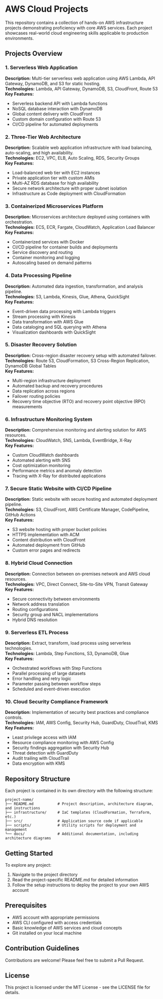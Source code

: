 # AWS Cloud Projects

This repository contains a collection of hands-on AWS infrastructure projects demonstrating proficiency with core AWS services. Each project showcases real-world cloud engineering skills applicable to production environments.

## Projects Overview

### 1. Serverless Web Application
**Description:** Multi-tier serverless web application using AWS Lambda, API Gateway, DynamoDB, and S3 for static hosting.  
**Technologies:** Lambda, API Gateway, DynamoDB, S3, CloudFront, Route 53  
**Key Features:**
- Serverless backend API with Lambda functions
- NoSQL database interaction with DynamoDB
- Global content delivery with CloudFront
- Custom domain configuration with Route 53
- CI/CD pipeline for automated deployments

### 2. Three-Tier Web Architecture
**Description:** Scalable web application infrastructure with load balancing, auto-scaling, and high availability.  
**Technologies:** EC2, VPC, ELB, Auto Scaling, RDS, Security Groups  
**Key Features:**
- Load-balanced web tier with EC2 instances
- Private application tier with custom AMIs
- Multi-AZ RDS database for high availability
- Secure network architecture with proper subnet isolation
- Infrastructure as Code deployment with CloudFormation

### 3. Containerized Microservices Platform
**Description:** Microservices architecture deployed using containers with orchestration.  
**Technologies:** ECS, ECR, Fargate, CloudWatch, Application Load Balancer  
**Key Features:**
- Containerized services with Docker
- CI/CD pipeline for container builds and deployments
- Service discovery and routing
- Container monitoring and logging
- Autoscaling based on demand patterns

### 4. Data Processing Pipeline
**Description:** Automated data ingestion, transformation, and analysis pipeline.  
**Technologies:** S3, Lambda, Kinesis, Glue, Athena, QuickSight  
**Key Features:**
- Event-driven data processing with Lambda triggers
- Stream processing with Kinesis
- Data transformation with AWS Glue
- Data cataloging and SQL querying with Athena
- Visualization dashboards with QuickSight

### 5. Disaster Recovery Solution
**Description:** Cross-region disaster recovery setup with automated failover.  
**Technologies:** Route 53, CloudFormation, S3 Cross-Region Replication, DynamoDB Global Tables  
**Key Features:**
- Multi-region infrastructure deployment
- Automated backup and recovery procedures
- Data replication across regions
- Failover routing policies
- Recovery time objective (RTO) and recovery point objective (RPO) measurements

### 6. Infrastructure Monitoring System
**Description:** Comprehensive monitoring and alerting solution for AWS resources.  
**Technologies:** CloudWatch, SNS, Lambda, EventBridge, X-Ray  
**Key Features:**
- Custom CloudWatch dashboards
- Automated alerting with SNS
- Cost optimization monitoring
- Performance metrics and anomaly detection
- Tracing with X-Ray for distributed applications

### 7. Secure Static Website with CI/CD Pipeline
**Description:** Static website with secure hosting and automated deployment pipeline.  
**Technologies:** S3, CloudFront, AWS Certificate Manager, CodePipeline, GitHub Actions  
**Key Features:**
- S3 website hosting with proper bucket policies
- HTTPS implementation with ACM
- Content distribution with CloudFront
- Automated deployment from GitHub
- Custom error pages and redirects

### 8. Hybrid Cloud Connection
**Description:** Connection between on-premises network and AWS cloud resources.  
**Technologies:** VPC, Direct Connect, Site-to-Site VPN, Transit Gateway  
**Key Features:**
- Secure connectivity between environments
- Network address translation
- Routing configurations
- Security group and NACL implementations
- Hybrid DNS resolution

### 9. Serverless ETL Process
**Description:** Extract, transform, load process using serverless technologies.  
**Technologies:** Lambda, Step Functions, S3, DynamoDB, Glue  
**Key Features:**
- Orchestrated workflows with Step Functions
- Parallel processing of large datasets
- Error handling and retry logic
- Parameter passing between workflow steps
- Scheduled and event-driven execution

### 10. Cloud Security Compliance Framework
**Description:** Implementation of security best practices and compliance controls.  
**Technologies:** IAM, AWS Config, Security Hub, GuardDuty, CloudTrail, KMS  
**Key Features:**
- Least privilege access with IAM
- Resource compliance monitoring with AWS Config
- Security findings aggregation with Security Hub
- Threat detection with GuardDuty
- Audit trailing with CloudTrail
- Data encryption with KMS

## Repository Structure

Each project is contained in its own directory with the following structure:
```
project-name/
├── README.md           # Project description, architecture diagram, and instructions
├── infrastructure/     # IaC templates (CloudFormation, Terraform, etc.)
├── src/                # Application source code if applicable
├── scripts/            # Utility scripts for deployment and management
└── docs/               # Additional documentation, including architecture diagrams
```

## Getting Started

To explore any project:

1. Navigate to the project directory
2. Read the project-specific README.md for detailed information
3. Follow the setup instructions to deploy the project to your own AWS account

## Prerequisites

- AWS account with appropriate permissions
- AWS CLI configured with access credentials
- Basic knowledge of AWS services and cloud concepts
- Git installed on your local machine

## Contribution Guidelines

Contributions are welcome! Please feel free to submit a Pull Request.

## License

This project is licensed under the MIT License - see the LICENSE file for details.
